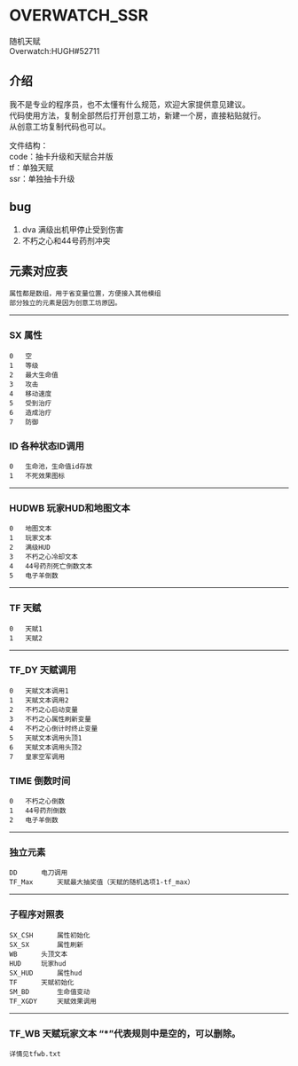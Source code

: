 # OVERWATCH_SSR

随机天赋  
Overwatch:HUGH#52711   

## 介绍
 我不是专业的程序员，也不太懂有什么规范，欢迎大家提供意见建议。  
 代码使用方法，复制全部然后打开创意工坊，新建一个房，直接粘贴就行。  
 从创意工坊复制代码也可以。

 文件结构：  
	code：抽卡升级和天赋合并版  
	tf：单独天赋  
	ssr：单独抽卡升级 

## bug
   1.	dva 满级出机甲停止受到伤害  
   2.	不朽之心和44号药剂冲突  

## 元素对应表  

	属性都是数组，用于省变量位置，方便接入其他模组  
	部分独立的元素是因为创意工坊原因。  
---
### SX	属性
   	0	空 
	1	等级  
	2	最大生命值  
	3	攻击  
	4	移动速度  
	5	受到治疗  
	6	造成治疗  
	7	防御  	

### ID	各种状态ID调用
	0	生命池，生命值id存放
	1	不死效果图标

---	
### HUDWB	玩家HUD和地图文本
	0	地图文本
	1	玩家文本
	2	满级HUD
	3	不朽之心冷却文本
	4	44号药剂死亡倒数文本
	5	电子羊倒数
	

---
### TF		天赋
	0	天赋1
	1	天赋2

---
### TF_DY	天赋调用
	0	天赋文本调用1
	1	天赋文本调用2
	2	不朽之心启动变量
	3	不朽之心属性刷新变量
	4	不朽之心倒计时终止变量
	5	天赋文本调用头顶1
	6	天赋文本调用头顶2
	7	皇家空军调用

### TIME	倒数时间
	0	不朽之心倒数
	1	44号药剂倒数
	2	电子羊倒数
	

---
### 独立元素
	DD		电刀调用
	TF_Max		天赋最大抽奖值（天赋的随机选项1-tf_max）

---
### 子程序对照表
	SX_CSH		属性初始化
	SX_SX		属性刷新
	WB		头顶文本
	HUD		玩家hud
	SX_HUD		属性hud
	TF		天赋初始化
	SM_BD		生命值变动
	TF_XGDY		天赋效果调用
	
---
### TF_WB	天赋玩家文本 “*”代表规则中是空的，可以删除。  
	详情见tfwb.txt
